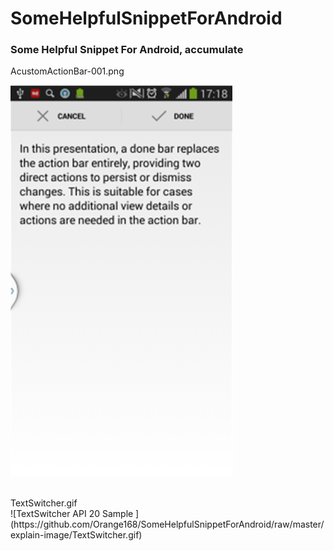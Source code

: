 # SomeHelpfulSnippetForAndroid
### Some Helpful Snippet For Android, accumulate

AcustomActionBar-001.png 

![](https://github.com/Orange168/SomeHelpfulSnippetForAndroid/raw/master/explain-image/customActionBarSample_01.png)

<br>
TextSwitcher.gif
<br>
![TextSwitcher API 20 Sample ](https://github.com/Orange168/SomeHelpfulSnippetForAndroid/raw/master/explain-image/TextSwitcher.gif)
